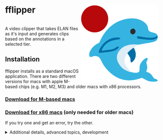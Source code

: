 <div>
    <p align="right">
        <img align="right" width="256" height="256" src="./logo/fflipper.png", alt="fflipper logo" />
    </p>
<h1>fflipper</h1>
<br />
A video clipper that takes ELAN files as it's input and generates clips based on the annotations in a selected tier.
</div>


## Installation

fflipper installs as a standard macOS application. There are two different versions for macs with apple M-based chips (e.g. M1, M2, M3) and older macs with x86 processors.

### [Download for M-based macs](https://github.com/jonkeane/fflipper/releases/download/0.1.0/fflipper.pkg)

### [Download for x86 macs](https://github.com/jonkeane/fflipper/releases/download/0.1.0/fflipper_x86.pkg) (only needed for older macs)

If you try one and get an error, try the other.


<details>

<summary>Additional details, advanced topics, development</summary>

## Developer installation

fflipper uses the [poetry](https://python-poetry.org) for installation and dependency management. One you [install poetry](https://python-poetry.org/docs/#installation), you should be able to do the following (all from inside of the fflipper directory):

```
poetry install
poetry shell
python run_app.py
```

## Harder installation

Only use this method if you are having issues installing using the section above. This might not work depending on your system.

* Backup, alternative for M-based macs: https://github.com/jonkeane/fflipper/releases/download/0.1.0/fflipper_backup_alternative.zip
* Backup, alternative for x86 macs: https://github.com/jonkeane/fflipper/releases/download/0.1.0/fflipper_x86_backup_alternative.zip (only needed for older macs)

</details>